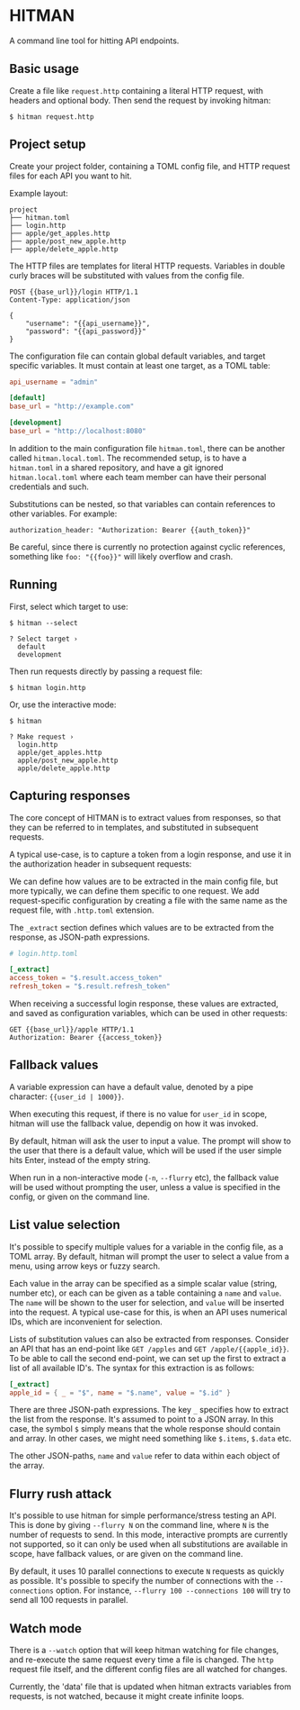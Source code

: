 # HITMAN

A command line tool for hitting API endpoints.

## Basic usage

Create a file like `request.http` containing a literal HTTP request, with
headers and optional body. Then send the request by invoking hitman:

```
$ hitman request.http
```

## Project setup

Create your project folder, containing a TOML config file, and HTTP request files
for each API you want to hit.

Example layout:

```
project
├── hitman.toml
├── login.http
├── apple/get_apples.http
├── apple/post_new_apple.http
├── apple/delete_apple.http
```

The HTTP files are templates for literal HTTP requests. Variables in double
curly braces will be substituted with values from the config file.

```
POST {{base_url}}/login HTTP/1.1
Content-Type: application/json

{
    "username": "{{api_username}}",
    "password": "{{api_password}}"
}
```

The configuration file can contain global default variables, and target
specific variables. It must contain at least one target, as a TOML table:

```toml
api_username = "admin"

[default]
base_url = "http://example.com"

[development]
base_url = "http://localhost:8080"
```

In addition to the main configuration file `hitman.toml`, there can be another
called `hitman.local.toml`. The recommended setup, is to have a `hitman.toml`
in a shared repository, and have a git ignored `hitman.local.toml` where each
team member can have their personal credentials and such.

Substitutions can be nested, so that variables can contain references to other
variables. For example:

```
authorization_header: "Authorization: Bearer {{auth_token}}"
```

Be careful, since there is currently no protection against cyclic references,
something like `foo: "{{foo}}"` will likely overflow and crash.

## Running

First, select which target to use:

```
$ hitman --select

? Select target ›
  default
  development
```

Then run requests directly by passing a request file:

```
$ hitman login.http
```

Or, use the interactive mode:

```
$ hitman

? Make request ›
  login.http
  apple/get_apples.http
  apple/post_new_apple.http
  apple/delete_apple.http
```

## Capturing responses

The core concept of HITMAN is to extract values from responses, so that they
can be referred to in templates, and substituted in subsequent requests.

A typical use-case, is to capture a token from a login response, and use it
in the authorization header in subsequent requests:

We can define how values are to be extracted in the main config file, but more
typically, we can define them specific to one request. We add request-specific
configuration by creating a file with the same name as the request file, with
`.http.toml` extension.

The `_extract` section defines which values are to be extracted from the
response, as JSON-path expressions.

```toml
# login.http.toml

[_extract]
access_token = "$.result.access_token"
refresh_token = "$.result.refresh_token"
```

When receiving a successful login response, these values are extracted, and
saved as configuration variables, which can be used in other requests:

```
GET {{base_url}}/apple HTTP/1.1
Authorization: Bearer {{access_token}}
```

## Fallback values

A variable expression can have a default value, denoted by a pipe character:
`{{user_id | 1000}}`.

When executing this request, if there is no value for `user_id` in scope,
hitman will use the fallback value, dependig on how it was invoked.

By default, hitman will ask the user to input a value. The prompt will show to
the user that there is a default value, which will be used if the user simple
hits Enter, instead of the empty string.

When run in a non-interactive mode (`-n`, `--flurry` etc), the fallback value
will be used without prompting the user, unless a value is specified in the
config, or given on the command line.

## List value selection

It's possible to specify multiple values for a variable in the config file, as
a TOML array. By default, hitman will prompt the user to select a value from a
menu, using arrow keys or fuzzy search.

Each value in the array can be specified as a simple scalar value (string,
number etc), or each can be given as a table containing a `name` and `value`.
The `name` will be shown to the user for selection, and `value` will be
inserted into the request. A typical use-case for this, is when an API uses
numerical IDs, which are inconvenient for selection.

Lists of substitution values can also be extracted from responses. Consider an
API that has an end-point like `GET /apples` and `GET /apple/{{apple_id}}`. To
be able to call the second end-point, we can set up the first to extract a list
of all available ID's. The syntax for this extraction is as follows:

```toml
[_extract]
apple_id = { _ = "$", name = "$.name", value = "$.id" }
```

There are three JSON-path expressions. The key `_` specifies how to extract the
list from the response. It's assumed to point to a JSON array. In this case,
the symbol `$` simply means that the whole response should contain and array.
In other cases, we might need something like `$.items`, `$.data` etc.

The other JSON-paths, `name` and `value` refer to data within each object of
the array.

## Flurry rush attack

It's possible to use hitman for simple performance/stress testing an API. This
is done by giving `--flurry N` on the command line, where `N` is the number of
requests to send. In this mode, interactive prompts are currently not
supported, so it can only be used when all substitutions are available in
scope, have fallback values, or are given on the command line.

By default, it uses 10 parallel connections to execute `N` requests as quickly
as possible. It's possible to specify the number of connections with the
`--connections` option. For instance, `--flurry 100 --connections 100` will try
to send all 100 requests in parallel.

## Watch mode

There is a `--watch` option that will keep hitman watching for file changes,
and re-execute the same request every time a file is changed. The `http`
request file itself, and the different config files are all watched for
changes.

Currently, the 'data' file that is updated when hitman extracts variables from
requests, is not watched, because it might create infinite loops.
